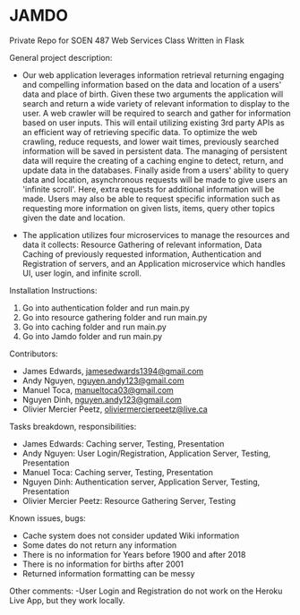 # JAMDO
Private Repo for SOEN 487 Web Services Class Written in Flask

General project description:
- Our web application leverages information retrieval returning engaging and compelling information based on the data and location of a users' data and place of birth. Given these two arguments the application will search and return a wide variety of relevant information to display to the user. A web crawler will be required to search and gather for information based on user inputs. This will entail utilizing existing 3rd party APIs as an efficient way of retrieving specific data. To optimize the web crawling, reduce requests, and lower wait times, previously searched information will be saved in persistent data. The managing of persistent data will require the creating of a caching engine to detect, return, and update data in the databases. Finally aside from a users' ability to query data and location, asynchronous requests will be made to give users an 'infinite scroll'. Here, extra requests for additional information will be made. Users may also be able to request specific information such as requesting more information on given lists, items, query other topics given the date and location.

- The application utilizes four microservices to manage the resources and data it collects: Resource Gathering of relevant information, Data Caching of previously requested information, Authentication and Registration of servers, and an Application microservice which handles UI, user login, and infinite scroll.


Installation Instructions:
1. Go into authentication folder and run main.py
2. Go into resource gathering folder and run main.py
3. Go into caching folder and run main.py
4. Go into Jamdo folder and run main.py

Contributors:
- James Edwards, jamesedwards1394@gmail.com
- Andy Nguyen, nguyen.andy123@gmail.com
- Manuel Toca, manueltoca03@gmail.com
- Nguyen Dinh, nguyen.andy123@gmail.com
- Olivier Mercier Peetz, oliviermercierpeetz@live.ca


Tasks breakdown, responsibilities:
- James Edwards: Caching server, Testing, Presentation
- Andy Nguyen: User Login/Registration, Application Server, Testing, Presentation
- Manuel Toca: Caching server, Testing, Presentation
- Nguyen Dinh: Authentication server, Application Server, Testing, Presentation
- Olivier Mercier Peetz: Resource Gathering Server, Testing


Known issues, bugs:
- Cache system does not consider updated Wiki information
- Some dates do not return any information
- There is no information for Years before 1900 and after 2018
- There is no information for births after 2001
- Returned information formatting can be messy




Other comments:
-User Login and Registration do not work on the Heroku Live App, but they work locally. 




